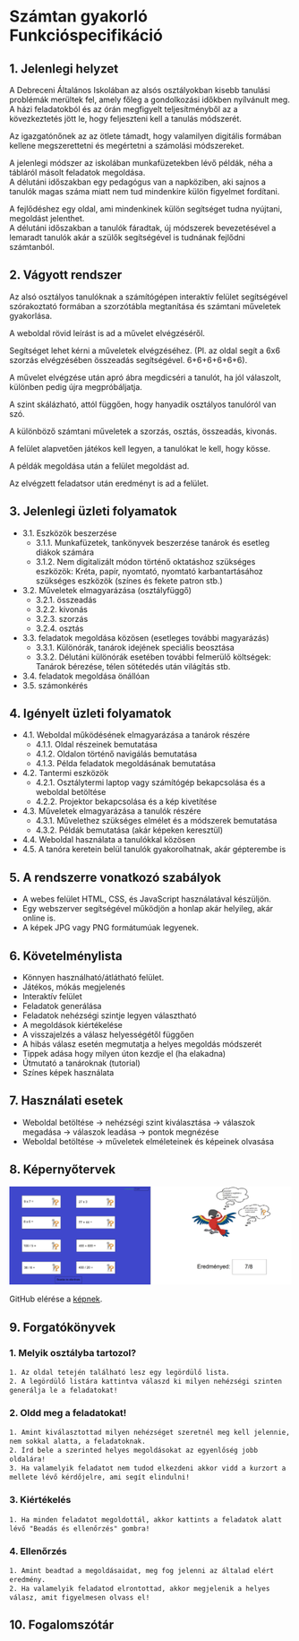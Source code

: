 # Számtan gyakorló Funkcióspecifikáció

## 1. Jelenlegi helyzet
A Debreceni Általános Iskolában az alsós osztályokban kisebb tanulási problémák merültek fel, amely főleg a gondolkozási időkben nyílvánult meg.  
A házi feladatokból és az órán megfigyelt teljesítményből az a kövezkeztetés jött le, hogy feljeszteni kell a tanulás módszerét.

Az igazgatónőnek az az ötlete támadt, hogy valamilyen digitális formában kellene megszerettetni és megértetni a számolási módszereket.

A jelenlegi módszer az iskolában munkafüzetekben lévő példák, néha a tábláról másolt feladatok megoldása.  
A délutáni időszakban egy pedagógus van a napköziben, aki sajnos a tanulók magas száma miatt nem tud mindenkire külön figyelmet fordítani.

A fejlődéshez egy oldal, ami mindenkinek külön segítséget tudna nyújtani, megoldást jelenthet.  
A délutáni időszakban a tanulók fáradtak, új módszerek bevezetésével a lemaradt tanulók akár a szülők segítségével is tudnának fejlődni számtanból.

## 2. Vágyott rendszer
Az alsó osztályos tanulóknak a számítógépen interaktív felület segítségével szórakoztató formában a szorzótábla megtanítása és számtani műveletek gyakorlása.

A weboldal rövid leírást is ad a művelet elvégzéséről.

Segítséget lehet kérni a műveletek elvégzéséhez. (Pl. az oldal segít a 6x6 szorzás elvégzésében összeadás segítségével. 6+6+6+6+6+6).

A művelet elvégzése után apró ábra megdicséri a tanulót, ha jól válaszolt, különben pedig újra megpróbáljatja.

A szint skálázható, attól függően, hogy hanyadik osztályos tanulóról van szó.

A különböző számtani műveletek a szorzás, osztás, összeadás, kivonás.

A felület alapvetően játékos kell legyen, a tanulókat le kell, hogy kösse.

A példák megoldása után a felület megoldást ad.

Az elvégzett feladatsor után eredményt is ad a felület.

## 3. Jelenlegi üzleti folyamatok
* 3.1. Eszközök beszerzése
    * 3.1.1. Munkafüzetek, tankönyvek beszerzése tanárok és esetleg diákok számára
    * 3.1.2. Nem digitalizált módon történő oktatáshoz szükséges eszközök: Kréta, papír, nyomtató, nyomtató karbantartásához szükséges eszközök (színes és fekete patron stb.)
* 3.2. Műveletek elmagyarázása (osztályfüggő)
  * 3.2.1. összeadás
  * 3.2.2. kivonás
  * 3.2.3. szorzás
  * 3.2.4. osztás
* 3.3. feladatok megoldása közösen (esetleges további magyarázás)
    * 3.3.1. Különórák, tanárok idejének speciális beosztása
    * 3.3.2. Délutáni különórák esetében további felmerülő költségek: Tanárok bérezése, télen sötétedés után világítás stb.
* 3.4. feladatok megoldása önállóan
* 3.5. számonkérés

## 4. Igényelt üzleti folyamatok
* 4.1. Weboldal működésének elmagyarázása a tanárok részére
  * 4.1.1. Oldal részeinek bemutatása
  * 4.1.2. Oldalon történő navigálás bemutatása
  * 4.1.3. Példa feladatok megoldásának bemutatása
* 4.2. Tantermi eszközök
  * 4.2.1. Osztálytermi laptop vagy számítógép bekapcsolása és a weboldal betöltése
  * 4.2.2. Projektor bekapcsolása és a kép kivetítése
* 4.3. Műveletek elmagyarázása a tanulók részére
  * 4.3.1. Művelethez szükséges elmélet és a módszerek bemutatása
  * 4.3.2. Példák bemutatása (akár képeken keresztül)
* 4.4. Weboldal használata a tanulókkal közösen
* 4.5. A tanóra keretein belül tanulók gyakorolhatnak, akár gépterembe is

## 5. A rendszerre vonatkozó szabályok
* A webes felület HTML, CSS, és JavaScript használatával készüljön.
* Egy webszerver segítségével működjön a honlap akár helyileg, akár online is.
* A képek JPG vagy PNG formátumúak legyenek.

## 6. Követelménylista
* Könnyen használható/átlátható felület.
* Játékos, mókás megjelenés
* Interaktív felület
* Feladatok generálása
* Feladatok nehézségi szintje legyen választható
* A megoldások kiértékelése
* A visszajelzés a válasz helyességétől függően
* A hibás válasz esetén megmutatja a helyes megoldás módszerét
* Tippek adása hogy milyen úton kezdje el (ha elakadna)
* Útmutató a tanároknak (tutorial)
* Színes képek használata

## 7. Használati esetek
* Weboldal betöltése -> nehézségi szint kiválasztása -> válaszok megadása -> válaszok leadása -> pontok megnézése
* Weboldal betöltése -> műveletek elméleteinek és képeinek olvasása
## 8. Képernyőtervek
![Képernyőterv az alkalmazásról](/Doc/images/plan_image.jpg)

GitHub elérése a [képnek](https://github.com/HPeti/SZFM_2021_10_TeamBFK/blob/master/Doc/images/plan_image.jpg).

## 9. Forgatókönyvek
### 1. Melyik osztályba tartozol?
    1. Az oldal tetején található lesz egy legördülő lista.
    2. A legördülő listára kattintva válaszd ki milyen nehézségi szinten generálja le a feladatokat!

### 2. Oldd meg a feladatokat!
    1. Amint kiválasztottad milyen nehézséget szeretnél meg kell jelennie, nem sokkal alatta, a feladatoknak.
    2. Írd bele a szerinted helyes megoldásokat az egyenlőség jobb oldalára!
    3. Ha valamelyik feladatot nem tudod elkezdeni akkor vidd a kurzort a mellete lévő kérdőjelre, ami segít elindulni!

### 3. Kiértékelés
    1. Ha minden feladatot megoldottál, akkor kattints a feladatok alatt lévő "Beadás és ellenőrzés" gombra!

### 4. Ellenőrzés
    1. Amint beadtad a megoldásaidat, meg fog jelenni az általad elért eredmény.
    2. Ha valamelyik feladatod elrontottad, akkor megjelenik a helyes válasz, amit figyelmesen olvass el!

## 10. Fogalomszótár

